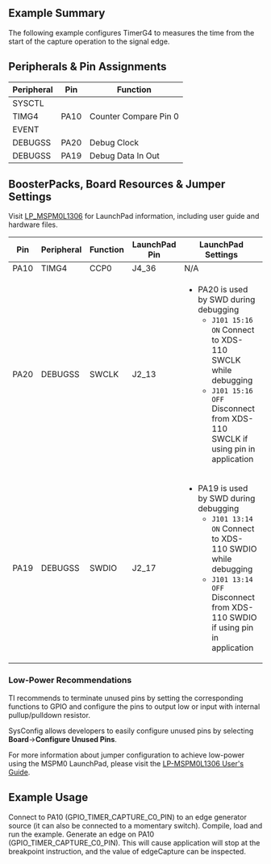 ## Example Summary

The following example configures TimerG4 to measures the time from the start of
the capture operation to the signal edge.

## Peripherals & Pin Assignments

| Peripheral | Pin | Function |
| --- | --- | --- |
| SYSCTL |  |  |
| TIMG4 | PA10 | Counter Compare Pin 0 |
| EVENT |  |  |
| DEBUGSS | PA20 | Debug Clock |
| DEBUGSS | PA19 | Debug Data In Out |

## BoosterPacks, Board Resources & Jumper Settings

Visit [LP_MSPM0L1306](https://www.ti.com/tool/LP-MSPM0L1306) for LaunchPad information, including user guide and hardware files.

| Pin | Peripheral | Function | LaunchPad Pin | LaunchPad Settings |
| --- | --- | --- | --- | --- |
| PA10 | TIMG4 | CCP0 | J4_36 | N/A |
| PA20 | DEBUGSS | SWCLK | J2_13 | <ul><li>PA20 is used by SWD during debugging<br><ul><li>`J101 15:16 ON` Connect to XDS-110 SWCLK while debugging<br><li>`J101 15:16 OFF` Disconnect from XDS-110 SWCLK if using pin in application</ul></ul> |
| PA19 | DEBUGSS | SWDIO | J2_17 | <ul><li>PA19 is used by SWD during debugging<br><ul><li>`J101 13:14 ON` Connect to XDS-110 SWDIO while debugging<br><li>`J101 13:14 OFF` Disconnect from XDS-110 SWDIO if using pin in application</ul></ul> |

### Low-Power Recommendations
TI recommends to terminate unused pins by setting the corresponding functions to
GPIO and configure the pins to output low or input with internal
pullup/pulldown resistor.

SysConfig allows developers to easily configure unused pins by selecting **Board**→**Configure Unused Pins**.

For more information about jumper configuration to achieve low-power using the
MSPM0 LaunchPad, please visit the [LP-MSPM0L1306 User's Guide](https://www.ti.com/lit/slau869).

## Example Usage
Connect to PA10 (GPIO_TIMER_CAPTURE_C0_PIN) to an edge generator source (it can
also be connected to a momentary switch).
Compile, load and run the example.
Generate an edge on PA10 (GPIO_TIMER_CAPTURE_C0_PIN). This will cause
application will stop at the breakpoint instruction, and the value of
edgeCapture can be inspected.
